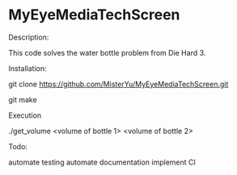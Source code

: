 # MyEyeMediaTechScreen

Description:

This code solves the water bottle problem from Die Hard 3.

Installation:

git clone https://github.com/MisterYu/MyEyeMediaTechScreen.git

git make

Execution

./get_volume <volume of bottle 1> <volume of bottle 2> <desired volume>

Todo:

automate testing
automate documentation
implement CI
